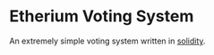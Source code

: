 # Etherium Voting System

An extremely simple voting system written in [solidity](https://github.com/ethereum/solidity).
